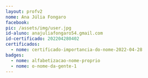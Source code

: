 ```yaml
---
layout: profv2
nome: Ana Júlia Fongaro
facebook: 
pic: /assets/img/user.jpg
id-aluno: anajuliafongaro54.gmail.com
id-certificado: 202204280402
certificados:
  - nome: certificado-importancia-do-nome-2022-04-28
badges:
  - nome: alfabetizacao-nome-proprio
  - nome: o-nome-da-gente-1
---
```

